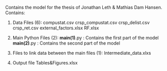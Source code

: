 Contains the model for the thesis of Jonathan Leth & Mathias Dam Hansen. Contains:
1. Data Files (6):
compustat.csv
crsp_compustat.csv
crsp_delist.csv
crsp_ret.csv
external_factors.xlsx
RF.xlsx

2. Main Python Files (2):
__main(1)__.py : Contains the first part of the model
__main(2)__.py : Contains the second part of the model

3. Files to link data between the main files (1):
Intermediate_data.xlxs

4. Output file
Tables&Figures.xlsx
